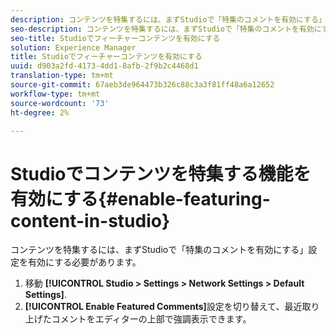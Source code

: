 ```yaml
---
description: コンテンツを特集するには、まずStudioで「特集のコメントを有効にする」設定を有効にする必要があります。
seo-description: コンテンツを特集するには、まずStudioで「特集のコメントを有効にする」設定を有効にする必要があります。
seo-title: Studioでフィーチャーコンテンツを有効にする
solution: Experience Manager
title: Studioでフィーチャーコンテンツを有効にする
uuid: d903a2fd-4173-4dd1-8afb-2f9b2c4468d1
translation-type: tm+mt
source-git-commit: 67aeb3de964473b326c88c3a3f81ff48a6a12652
workflow-type: tm+mt
source-wordcount: '73'
ht-degree: 2%

---
```



# Studioでコンテンツを特集する機能を有効にする{#enable-featuring-content-in-studio}

コンテンツを特集するには、まずStudioで「特集のコメントを有効にする」設定を有効にする必要があります。

1. 移動 **[!UICONTROL Studio > Settings > Network Settings > Default Settings]**.
1. **[!UICONTROL Enable Featured Comments]**&#x200B;設定を切り替えて、最近取り上げたコメントをエディターの上部で強調表示できます。
